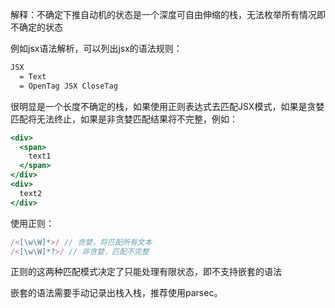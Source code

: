 解释：不确定下推自动机的状态是一个深度可自由伸缩的栈，无法枚举所有情况即不确定的状态

例如jsx语法解析，可以列出jsx的语法规则：

```txt
JSX
  = Text
  = OpenTag JSX CloseTag
```

很明显是一个长度不确定的栈，如果使用正则表达式去匹配JSX模式，如果是贪婪匹配将无法终止，如果是非贪婪匹配结果将不完整，例如：

```jsx
<div>
  <span>
    text1
  </span>
</div>
<div>
  text2
</div>
```

使用正则：

```js
/<[\w\W]*>/ // 贪婪，将匹配所有文本
/<[\w\W]*?>/ // 非贪婪，匹配不完整
```

正则的这两种匹配模式决定了只能处理有限状态，即不支持嵌套的语法

嵌套的语法需要手动记录出栈入栈，推荐使用parsec。
